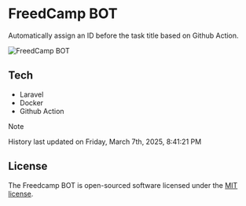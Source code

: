 # FreedCamp BOT

Automatically assign an ID before the task title based on Github Action.

![FreedCamp BOT](https://repository-images.githubusercontent.com/737932867/7d34798b-2680-471c-b089-a78a718d3d6a)

## Tech

- Laravel
- Docker
- Github Action

> [!NOTE]  
> History last updated on Friday, March 7th, 2025, 8:41:21 PM

## License

The Freedcamp BOT is open-sourced software licensed under the [MIT license](https://opensource.org/licenses/MIT).
